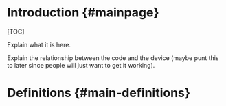 Introduction     {#mainpage}
================

[TOC]

Explain what it is here.

Explain the relationship between the code and the device (maybe punt this to
later since people will just want to get it working).

# Definitions {#main-definitions}


